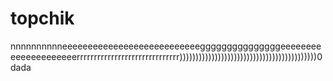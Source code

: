# topchik
nnnnnnnnnneeeeeeeeeeeeeeeeeeeeeeeeeeegggggggggggggggeeeeeeeeeeeeeeeeeeeeerrrrrrrrrrrrrrrrrrrrrrrrrrrrrr)))))))))))))))))))))))))))))))))))))))))))0
dada
